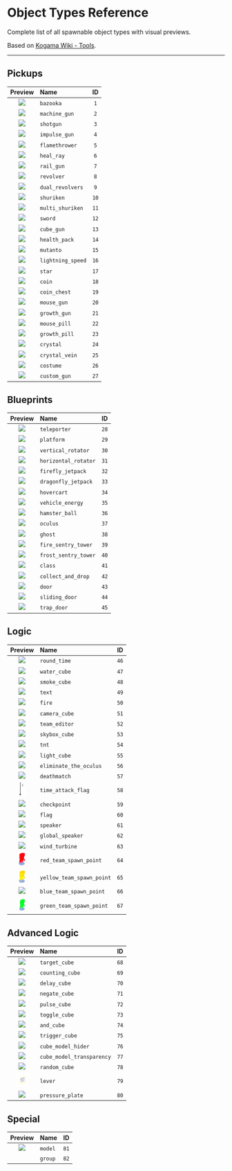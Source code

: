 # Object Types Reference

Complete list of all spawnable object types with visual previews.

Based on [Kogama Wiki - Tools](https://kogama.fandom.com/wiki/Tools).

---

## Pickups

| Preview | Name | ID |
|:-------:|:-----|:--:|
| <img src="https://static.wikia.nocookie.net/kogama_gamepedia_en/images/5/55/T_Bazooka_Default_Icon.png" height="32"> | `bazooka` | `1` |
| <img src="https://static.wikia.nocookie.net/kogama_gamepedia_en/images/b/b9/T_MachineGun_Default_Icon.png" height="32"> | `machine_gun` | `2` |
| <img src="https://static.wikia.nocookie.net/kogama_gamepedia_en/images/3/3e/T_Shotgun_Default_Icon.png" height="32"> | `shotgun` | `3` |
| <img src="https://static.wikia.nocookie.net/kogama_gamepedia_en/images/3/31/T_ImpulseGun_Default_Icon.png" height="32"> | `impulse_gun` | `4` |
| <img src="https://static.wikia.nocookie.net/kogama_gamepedia_en/images/8/86/T_Flamethrower_Default_Icon.png" height="32"> | `flamethrower` | `5` |
| <img src="https://static.wikia.nocookie.net/kogama_gamepedia_en/images/2/28/T_HealRay_Default_Icon.png" height="32"> | `heal_ray` | `6` |
| <img src="https://static.wikia.nocookie.net/kogama_gamepedia_en/images/7/72/T_Railgun_Default_Icon.png" height="32"> | `rail_gun` | `7` |
| <img src="https://static.wikia.nocookie.net/kogama_gamepedia_en/images/c/c6/T_Revolver_Default_Icon.png" height="32"> | `revolver` | `8` |
| <img src="https://static.wikia.nocookie.net/kogama_gamepedia_en/images/a/a5/T_DualRevolvers_Default_Icon.png" height="32"> | `dual_revolvers` | `9` |
| <img src="https://static.wikia.nocookie.net/kogama_gamepedia_en/images/d/d7/T_Shuriken_Default_Icon.png" height="32"> | `shuriken` | `10` |
| <img src="https://static.wikia.nocookie.net/kogama_gamepedia_en/images/8/8a/T_MultiShuriken_Default_Icon.png" height="32"> | `multi_shuriken` | `11` |
| <img src="https://static.wikia.nocookie.net/kogama_gamepedia_en/images/9/97/T_Sword_Default_Icon.png" height="32"> | `sword` | `12` |
| <img src="https://static.wikia.nocookie.net/kogama_gamepedia_en/images/0/04/T_CubeGun_Default_Icon.png" height="32"> | `cube_gun` | `13` |
| <img src="https://static.wikia.nocookie.net/kogama_gamepedia_en/images/f/fb/T_Healthpack_Default_Icon.png" height="32"> | `health_pack` | `14` |
| <img src="https://static.wikia.nocookie.net/kogama_gamepedia_en/images/f/fc/T_Mutanto_Default_Icon.png" height="32"> | `mutanto` | `15` |
| <img src="https://static.wikia.nocookie.net/kogama_gamepedia_en/images/e/ef/T_LightningSpeed_Default_Icon.png" height="32"> | `lightning_speed` | `16` |
| <img src="https://static.wikia.nocookie.net/kogama_gamepedia_en/images/6/62/T_Star_Default_Icon.png" height="32"> | `star` | `17` |
| <img src="https://static.wikia.nocookie.net/kogama_gamepedia_en/images/b/b2/T_Coin_Default_Icon.png" height="32"> | `coin` | `18` |
| <img src="https://static.wikia.nocookie.net/kogama_gamepedia_en/images/6/6e/T_CoinChest_Default_Icon.png" height="32"> | `coin_chest` | `19` |
| <img src="https://static.wikia.nocookie.net/kogama_gamepedia_en/images/a/a6/T_MouseGun_Default_Icon.png" height="32"> | `mouse_gun` | `20` |
| <img src="https://static.wikia.nocookie.net/kogama_gamepedia_en/images/4/4b/T_GrowthGun_Default_Icon.png" height="32"> | `growth_gun` | `21` |
| <img src="https://static.wikia.nocookie.net/kogama_gamepedia_en/images/5/57/T_MousePill_Default_Icon.png" height="32"> | `mouse_pill` | `22` |
| <img src="https://static.wikia.nocookie.net/kogama_gamepedia_en/images/3/38/T_GrowthPill_Default_Icon.png" height="32"> | `growth_pill` | `23` |
| <img src="https://static.wikia.nocookie.net/kogama_gamepedia_en/images/2/24/T_Crystal_Default_Icon.png" height="32"> | `crystal` | `24` |
| <img src="https://static.wikia.nocookie.net/kogama_gamepedia_en/images/a/a8/T_CrystalVein_Default_Icon.png" height="32"> | `crystal_vein` | `25` |
| <img src="https://static.wikia.nocookie.net/kogama_gamepedia_en/images/5/54/T_Costume_Default_Icon.png" height="32"> | `costume` | `26` |
| <img src="https://static.wikia.nocookie.net/kogama_gamepedia_en/images/9/95/T_Custom_Gun_Default_Icon.png" height="32"> | `custom_gun` | `27` |

## Blueprints

| Preview | Name | ID |
|:-------:|:-----|:--:|
| <img src="https://static.wikia.nocookie.net/kogama_gamepedia_en/images/0/0e/T_Teleporter_Default_Icon.png" height="32"> | `teleporter` | `28` |
| <img src="https://static.wikia.nocookie.net/kogama_gamepedia_en/images/8/80/T_Platform_Default_Icon.png" height="32"> | `platform` | `29` |
| <img src="https://static.wikia.nocookie.net/kogama_gamepedia_en/images/9/9b/T_VerticalRotator_Default_Icon.png" height="32"> | `vertical_rotator` | `30` |
| <img src="https://static.wikia.nocookie.net/kogama_gamepedia_en/images/3/34/T_HorizontalRotator_Default_Icon.png" height="32"> | `horizontal_rotator` | `31` |
| <img src="https://static.wikia.nocookie.net/kogama_gamepedia_en/images/c/c8/T_FireflyJetpack_Default_Icon.png" height="32"> | `firefly_jetpack` | `32` |
| <img src="https://static.wikia.nocookie.net/kogama_gamepedia_en/images/d/d7/T_DragonflyJetpack_Default_Icon.png" height="32"> | `dragonfly_jetpack` | `33` |
| <img src="https://static.wikia.nocookie.net/kogama_gamepedia_en/images/d/db/T_Hovercraft_Default_Icon.png" height="32"> | `hovercart` | `34` |
| <img src="https://static.wikia.nocookie.net/kogama_gamepedia_en/images/7/73/T_VehicleEnergy_Default_Icon.png" height="32"> | `vehicle_energy` | `35` |
| <img src="https://static.wikia.nocookie.net/kogama_gamepedia_en/images/5/56/T_HamsterBall_Default_Icon.png" height="32"> | `hamster_ball` | `36` |
| <img src="https://static.wikia.nocookie.net/kogama_gamepedia_en/images/e/e9/Oculus_gigantic_eye.png" height="32"> | `oculus` | `37` |
| <img src="https://static.wikia.nocookie.net/kogama_gamepedia_en/images/8/8b/T_Ghost_Default_Icon.png" height="32"> | `ghost` | `38` |
| <img src="https://static.wikia.nocookie.net/kogama_gamepedia_en/images/d/de/T_FireSentryTower_Default_Icon.png" height="32"> | `fire_sentry_tower` | `39` |
| <img src="https://static.wikia.nocookie.net/kogama_gamepedia_en/images/5/52/T_FrostSentryTower_Default_Icon.png" height="32"> | `frost_sentry_tower` | `40` |
| <img src="https://static.wikia.nocookie.net/kogama_gamepedia_en/images/c/ce/T_Class_Default_Icon.png" height="32"> | `class` | `41` |
| <img src="https://static.wikia.nocookie.net/kogama_gamepedia_en/images/6/6d/T_CollectAndDrop_Default_Icon.png" height="32"> | `collect_and_drop` | `42` |
| <img src="https://static.wikia.nocookie.net/kogama_gamepedia_en/images/7/79/T_Door_Default_Icon.png" height="32"> | `door` | `43` |
| <img src="https://static.wikia.nocookie.net/kogama_gamepedia_en/images/5/57/T_SlidingDoor_Default_Icon.png" height="32"> | `sliding_door` | `44` |
| <img src="https://static.wikia.nocookie.net/kogama_gamepedia_en/images/8/8f/T_TrapDoor_Default_Icon.png" height="32"> | `trap_door` | `45` |

## Logic

| Preview | Name | ID |
|:-------:|:-----|:--:|
| <img src="https://static.wikia.nocookie.net/kogama_gamepedia_en/images/6/64/T_RoundTime_Default_Icon.png" height="32"> | `round_time` | `46` |
| <img src="https://static.wikia.nocookie.net/kogama_gamepedia_en/images/2/2b/T_WaterCube_Default_Icon.png" height="32"> | `water_cube` | `47` |
| <img src="https://static.wikia.nocookie.net/kogama_gamepedia_en/images/e/e7/T_SmokeCube_Default_Icon.png" height="32"> | `smoke_cube` | `48` |
| <img src="https://static.wikia.nocookie.net/kogama_gamepedia_en/images/7/71/T_Text_Default_Icon.png" height="32"> | `text` | `49` |
| <img src="https://static.wikia.nocookie.net/kogama_gamepedia_en/images/f/fe/T_Fire_Default_Icon.png" height="32"> | `fire` | `50` |
| <img src="https://static.wikia.nocookie.net/kogama_gamepedia_en/images/1/1e/T_CameraCube_Default_Icon.png" height="32"> | `camera_cube` | `51` |
| <img src="https://static.wikia.nocookie.net/kogama_gamepedia_en/images/a/a3/T_TeamEditor_Default_Icon.png" height="32"> | `team_editor` | `52` |
| <img src="https://static.wikia.nocookie.net/kogama_gamepedia_en/images/9/90/T_SkyboxCube_Default_Icon.png" height="32"> | `skybox_cube` | `53` |
| <img src="https://static.wikia.nocookie.net/kogama_gamepedia_en/images/3/3e/T_TNT_Default_Icon.png" height="32"> | `tnt` | `54` |
| <img src="https://static.wikia.nocookie.net/kogama_gamepedia_en/images/8/80/T_LightCube_Default_Icon.png" height="32"> | `light_cube` | `55` |
| <img src="https://static.wikia.nocookie.net/kogama_gamepedia_en/images/b/b4/T_EliminatetheOculus_Default_Icon.png" height="32"> | `eliminate_the_oculus` | `56` |
| <img src="https://static.wikia.nocookie.net/kogama_gamepedia_en/images/1/1d/T_DeathMatch_Default_Icon.png" height="32"> | `deathmatch` | `57` |
| <img src="https://raw.githubusercontent.com/amuarte/kogama-lua-api/dev-0.3/docs/images/time_attack_flag.png" height="32"> | `time_attack_flag` | `58` |
| <img src="https://static.wikia.nocookie.net/kogama_gamepedia_en/images/5/50/T_Checkpoint_Default_Icon.png" height="32"> | `checkpoint` | `59` |
| <img src="https://static.wikia.nocookie.net/kogama_gamepedia_en/images/3/39/T_Flag_Default_Icon.png" height="32"> | `flag` | `60` |
| <img src="https://static.wikia.nocookie.net/kogama_gamepedia_en/images/5/5b/Speaker.png.png.png" height="32"> | `speaker` | `61` |
| <img src="https://static.wikia.nocookie.net/kogama_gamepedia_en/images/9/92/Speaker.png.png" height="32"> | `global_speaker` | `62` |
| <img src="https://static.wikia.nocookie.net/kogama_gamepedia_en/images/9/9f/T_WindTurbine_Default_Icon.png" height="32"> | `wind_turbine` | `63` |
| <img src="https://raw.githubusercontent.com/amuarte/kogama-lua-api/dev-0.3/docs/images/red_team_spawn_point.png" height="32"> | `red_team_spawn_point` | `64` |
| <img src="https://raw.githubusercontent.com/amuarte/kogama-lua-api/dev-0.3/docs/images/yellow_team_spawn_point.png" height="32"> | `yellow_team_spawn_point` | `65` |
| <img src="https://static.wikia.nocookie.net/kogama_gamepedia_en/images/6/67/T_BlueTeamSpawnPoint_Default_Icon.png" height="32"> | `blue_team_spawn_point` | `66` |
| <img src="https://raw.githubusercontent.com/amuarte/kogama-lua-api/dev-0.3/docs/images/green_team_spawn_point.png" height="32"> | `green_team_spawn_point` | `67` |

## Advanced Logic

| Preview | Name | ID |
|:-------:|:-----|:--:|
| <img src="https://static.wikia.nocookie.net/kogama_gamepedia_en/images/4/4a/T_TargetCube_Default_Icon.png" height="32"> | `target_cube` | `68` |
| <img src="https://static.wikia.nocookie.net/kogama_gamepedia_en/images/2/22/T_CountingCube_Default_Icon.png" height="32"> | `counting_cube` | `69` |
| <img src="https://static.wikia.nocookie.net/kogama_gamepedia_en/images/0/02/T_DelayCube_Default_Icon.png" height="32"> | `delay_cube` | `70` |
| <img src="https://static.wikia.nocookie.net/kogama_gamepedia_en/images/2/2d/T_NegateCube_Default_Icon.png" height="32"> | `negate_cube` | `71` |
| <img src="https://static.wikia.nocookie.net/kogama_gamepedia_en/images/c/cf/T_PulseCube_Default_Icon.png" height="32"> | `pulse_cube` | `72` |
| <img src="https://static.wikia.nocookie.net/kogama_gamepedia_en/images/3/30/T_ToggleCube_Default_Icon.png" height="32"> | `toggle_cube` | `73` |
| <img src="https://static.wikia.nocookie.net/kogama_gamepedia_en/images/4/4c/T_AndCube_Default_Icon.png" height="32"> | `and_cube` | `74` |
| <img src="https://static.wikia.nocookie.net/kogama_gamepedia_en/images/1/15/T_TriggerCube_Default_Icon.png" height="32"> | `trigger_cube` | `75` |
| <img src="https://static.wikia.nocookie.net/kogama_gamepedia_en/images/1/18/T_Cube_Model_Hider_Old_Icon.png" height="32"> | `cube_model_hider` | `76` |
| <img src="https://static.wikia.nocookie.net/kogama_gamepedia_en/images/5/56/T_CubeModelTransparency_Default_Icon.png" height="32"> | `cube_model_transparency` | `77` |
| <img src="https://static.wikia.nocookie.net/kogama_gamepedia_en/images/f/fb/T_RandomCube_Default_Icon.png" height="32"> | `random_cube` | `78` |
| <img src="https://raw.githubusercontent.com/amuarte/kogama-lua-api/dev-0.3/docs/images/lever.png" height="32"> | `lever` | `79` |
| <img src="https://static.wikia.nocookie.net/kogama_gamepedia_en/images/f/fc/T_PressurePlate_Default_Icon.png" height="32"> | `pressure_plate` | `80` |

## Special

| Preview | Name | ID |
|:-------:|:-----|:--:|
| <img src="https://static.wikia.nocookie.net/kogama_gamepedia_en/images/e/e8/T_LightConcrete_Default_Icon.png" height="32"> | `model` | `81` |
|  | `group` | `82` |

